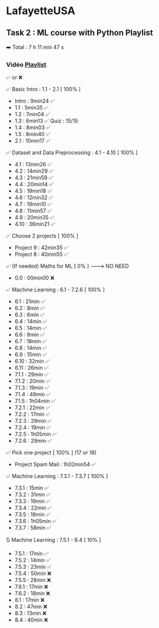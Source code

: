 # LafayetteUSA
## Task 2 : ML course with Python Playlist
➡️ Total : 7 h 11 min 47 s

### Vidéo [Playlist]([https://www.youtube.com/watch?v=bY__YW-xknU&list=PLfFghEzKVmjsNtIRwErklMAN8nJmebB0I]) 

✅ or ❌

✅ Basic Intro : 1.1 - 2.1 [ 100% ]
  - Intro : 9min24 ✅
  - 1.1 : 5min35 ✅
  - 1.2 : 7min04 ✅
  - 1.3 : 6min13 ✅ Quiz : 15/15
  - 1.4 : 8min03 ✅
  - 1.5 : 8min40 ✅
  - 2.1 : 10min17 ✅

✅ Dataset and Data Preprocessing : 4.1 - 4.10 [ 100% ]
  - 4.1 : 13min26 ✅
  - 4.2 : 14min29 ✅
  - 4.3 : 21min59 ✅
  - 4.4 : 20min14 ✅
  - 4.5 : 19min18 ✅
  - 4.6 : 12min32 ✅
  - 4.7 : 19min10 ✅
  - 4.8 : 11min57 ✅
  - 4.9 : 20min35 ✅
  - 4.10 : 36min21 ✅

✅ Choose 2 projects [ 100% ]
  - Project 9 : 42min35 ✅
  - Project 8 : 40min55 ✅

✅ (If needed) Maths for ML [ 0% ]  ---> NO NEED
  - 0.0 : 00min00 ❌

✅ Machine Learning : 6.1 - 7.2.6 [ 100% ]
  - 6.1 : 21min ✅
  - 6.2 : 8min ✅
  - 6.3 : 6min ✅
  - 6.4 : 14min ✅
  - 6.5 : 14min ✅
  - 6.6 : 8min ✅
  - 6.7 : 18min ✅
  - 6.8 : 14min ✅
  - 6.9 : 15min ✅
  - 6.10 : 32min ✅
  - 6.11 : 26min ✅
  - 7.1.1 : 29min ✅
  - 7.1.2 : 20min ✅
  - 7.1.3 : 19min ✅
  - 7.1.4 : 49min ✅
  - 7.1.5 : 1h04min ✅
  - 7.2.1 : 22min ✅
  - 7.2.2 : 17min ✅
  - 7.2.3 : 29min ✅
  - 7.2.4 : 19min ✅
  - 7.2.5 : 1h05min ✅
  - 7.2.6 : 29min ✅

✅ Pick one project [ 100% ] (17 or 18)
  - Project Spam Mail : 1h02min54 ✅

✅ Machine Learning : 7.3.1 - 7.3.7 [ 100% ]
  - 7.3.1 : 15min ✅
  - 7.3.2 : 31min ✅
  - 7.3.3 : 19min ✅
  - 7.3.4 : 22min ✅
  - 7.3.5 : 18min ✅
  - 7.3.6 : 1h05min ✅
  - 7.3.7 : 58min ✅

🔃 Machine Learning : 7.5.1 - 8.4 [ 10% ]
  - 7.5.1 : 17min ✅
  - 7.5.2 : 14min ✅
  - 7.5.3 : 23min ✅
  - 7.5.4 : 50min ❌
  - 7.5.5 : 28min ❌
  - 7.6.1 : 17min ❌
  - 7.6.2 : 18min ❌
  - 8.1 : 17min ❌
  - 8.2 : 47min ❌
  - 8.3 : 13min ❌
  - 8.4 : 40min ❌
